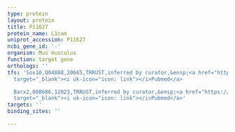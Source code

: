 ```yaml
---
type: protein
layout: protein
title: P11627
protein_name: L1cam
uniprot_accession: P11627
ncbi_gene_id: '-'
organism: Mus musculus
function: target gene
orthologs: ''
tfs: 'Sox10,Q04888,20665,TRRUST,inferred by curator,&ensp;<a href="https://www.ncbi.nlm.nih.gov/pubmed/?term=20696247%5Buid%5D+OR+29087512%5Buid%5D"
  target="_blank"><i uk-icon="icon: link"></i>Pubmed</a>

  Barx2,O08686,12023,TRRUST,inferred by curator,&ensp;<a href="https://www.ncbi.nlm.nih.gov/pubmed/?term=10781615%5Buid%5D+OR+29087512%5Buid%5D+OR+9122247%5Buid%5D"
  target="_blank"><i uk-icon="icon: link"></i>Pubmed</a>'
targets: ''
binding_sites: ''

---
```

